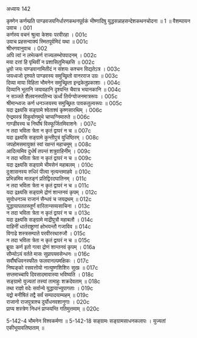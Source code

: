 अध्यायः 142

कृष्णेन कर्णम्प्रति पाण्डवजयनिर्धारणकथनपूर्वकं भीष्णादिषु युद्धसन्नाहसन्देशकथनचोदना ॥ 1 ॥
वैशम्पायन उवाच ।	001   
कर्णस्य वचनं श्रुत्वा केशवः परवीरहा ।	001c  
उवाच प्रहसन्वाक्यं स्मितपूर्वमिदं यथा ॥	001c  
श्रीभगवानुवाच ।	002    
अपि त्वां न लभेत्कर्ण राज्यलम्भोपपादनम् ।	002c  
मया दत्तां हि पृथिवीं न प्रशासितुमिच्छसि ॥	002c  
ध्रुवो जयः पाण्डवानामितीदं न संशयः कश्चन विद्यतेऽत्र ।	003c  
जयध्वजो दृश्यते पाण्डवस्य समुच्छ्रितो वानरराज उग्रः ॥	003c  
दिव्या माया विहिता भौमनेन समुच्छ्रिता इन्द्रकेतुप्रकाशाः ।	004c  
दिव्यानि भूतानि जयावहानि दृश्यन्ति चैवात्र भयानकानि ॥	004c  
न सञ्जते शैलवनस्पतिभ्य ऊर्ध्वं तिर्यग्योजनमात्ररूपः ।	005c  
श्रीमान्ध्वजः कर्ण धनञ्जयस्य समुच्छ्रितः पावकतुल्यरूपः ॥	005c  
यदा द्रक्ष्यसि सङ्ग्रामे श्वेताश्वं कृष्णसारथिम् ।	006c  
ऐन्द्रमस्त्रं विकुर्वाणमुभे चाप्यग्निमारुते ॥	006c  
गाण्डीवस्य च निर्घोषं विस्फूर्जितमिवाशनेः ।	007c  
न तदा भविता त्रेता न कृतं द्वापरं न च ॥	007c  
यदा द्रक्ष्यसि सङ्ग्रामे कुन्तीपुत्रं युधिष्ठिरम् ।	008c  
जपहोमसमायुक्तं स्वां रक्षन्तं महाचमूम् ॥	008c  
आदित्यमिव दुर्धर्षं तपन्तं शत्रुवाहिनीम् ।	009c  
न तदा भविता त्रेता न कृतं द्वापरं न च ॥	009c  
यदा द्रक्ष्यसि सङ्ग्रामे भीमसेनं महाबलम् ।	010c  
दुःशासनस्य रुधिरं पीत्वा नृत्यन्तमाहवे ॥	010c  
प्रभिन्नमिव मातङ्गं प्रतिद्विरदघातिनम् ।	011c  
न तदा भविता त्रेता न कृतं द्वापरं न च ॥	011c  
यदा द्रक्ष्यसि सङ्ग्रामे द्रोणं शान्तनवं कृपम् ।	012c  
सुयोधनञ्च राजानं सैन्धवं च जयद्रथम् ॥	012c  
युद्धायापततस्तूर्णं वारितान्सव्यसाचिना ।	013c  
न तदा भविता त्रेता न कृतं द्वापरं न च ॥	013c  
यदा द्रक्ष्यसि सङ्ग्रामे माद्रीपुत्रौ महाबलौ ।	014c  
वाहिनीं धार्तराष्ट्राणां क्षोभयन्तौ गजाविव ॥	014c  
विगाढे शस्त्रसम्पाते परवीररथारुजौ ।	015c  
न तदा भविता त्रेता न कृतं द्वापरं न च ॥	015c  
ब्रूयाः कर्ण इतो गत्वा द्रोणं शान्तनवं कृपम् ।	016a   
सौम्योऽयं वर्तते मासः सुप्रापयवसेन्धनः ॥	016c  
सर्वौषधिवनस्फीतः फलवानल्पमक्षिकः ।	017c  
निष्पङ्को रसवत्तोयो नात्युष्णशिशिरः सुखः ॥	017c  
सप्तमाच्चापि दिवसादमावास्या भविष्यति ।	018c  
सङ्ग्रामो युज्यतां तस्यां तामाहुः शक्रदेवताम् ॥	018c  
तथा राज्ञो वदेः सर्वान्ये युद्धायाभ्युपागताः ।	019c  
यद्वो मनीषितं तद्वै सर्वं सम्पादयाम्यहम् ॥	019c  
राजानो राजपुत्राश्च दुर्योधनवशानुगाः ।	020c  
प्राप्य शस्त्रेण निधनं प्राप्स्यन्ति गतिमुत्तमाम् ॥	020c  

5-142-4 भौमनेन विश्वकर्मणा ॥ 5-142-18 सङ्ग्रामः सङ्ग्रामसाधनकलापः । युज्यतां एकीभूयावतिष्ठताम् ॥
